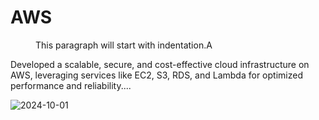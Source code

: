 # AWS
<p style="text-indent: 40px;">This paragraph will start with indentation.A </p>
	Developed a scalable, secure, and cost-effective cloud infrastructure on AWS, leveraging services like EC2, S3, RDS, and Lambda for optimized performance and reliability....

![2024-10-01](https://github.com/user-attachments/assets/58f5f930-ed6d-4f75-a615-ea2018fa1a64)
